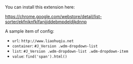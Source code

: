You can install this extension here:

https://chrome.google.com/webstore/detail/list-sorter/ekfniknfklfanjjjddebmpdeldjkdnnp

A sample item of config:

*   `url`:      `http://www.liaohuqiu.net`
*   `container`:  `#J_Version .wdm-dropdown-list`
*   `list`:       `#J_Version .wdm-dropdown-list .wdm-dropdown-item`
*   `value`:      `find('span').html()`
